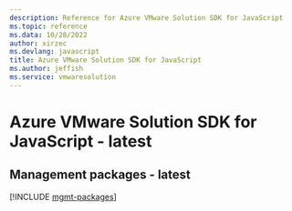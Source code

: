 ```yaml
---
description: Reference for Azure VMware Solution SDK for JavaScript
ms.topic: reference
ms.data: 10/28/2022
author: xirzec
ms.devlang: javascript
title: Azure VMware Solution SDK for JavaScript
ms.author: jeffish
ms.service: vmwaresolution
---
```

# Azure VMware Solution SDK for JavaScript - latest

## Management packages - latest
[!INCLUDE [mgmt-packages](vmware-solution-mgmt-index.md)]